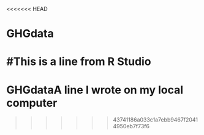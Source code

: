 <<<<<<< HEAD
# GHGdata
#This is a line from R Studio
=======
# GHGdataA line I wrote on my local computer
>>>>>>> 43741186a033c1a7ebb9467f20414950eb7f73f6
